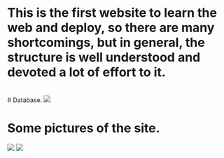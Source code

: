 # This is the first website to learn the web and deploy, so there are many shortcomings, but in general, the structure is well understood and devoted a lot of effort to it.
<br>
# Database.

<img src="https://raw.githubusercontent.com/Dia2001/webquanlysinhvien/c444928fdf499abe7ce49d23fcb660756bde5855/IMG/database.PNG"/>

# Some pictures of the site.

<img src="https://raw.githubusercontent.com/Dia2001/webquanlysinhvien/c444928fdf499abe7ce49d23fcb660756bde5855/IMG/diem.PNG"/>
<img src="https://raw.githubusercontent.com/Dia2001/webquanlysinhvien/c444928fdf499abe7ce49d23fcb660756bde5855/IMG/sinhvien.PNG"/>
